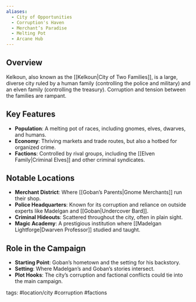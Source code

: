 ```yaml
---
aliases:
  - City of Opportunities
  - Corruption's Haven
  - Merchant’s Paradise
  - Melting Pot
  - Arcane Hub
---
```

## Overview
Kelkoun, also known as the [[Kelkoun|City of Two Families]], is a large, diverse city ruled by a human family (controlling the police and military) and an elven family (controlling the treasury). Corruption and tension between the families are rampant.

## Key Features
- **Population**: A melting pot of races, including gnomes, elves, dwarves, and humans.
- **Economy**: Thriving markets and trade routes, but also a hotbed for organized crime.
- **Factions**: Controlled by rival groups, including the [[Elven Family|Criminal Elves]] and other criminal syndicates.

## Notable Locations
- **Merchant District**: Where [[Goban’s Parents|Gnome Merchants]] run their shop.
- **Police Headquarters**: Known for its corruption and reliance on outside experts like Madelgan and [[Goban|Undercover Bard]].
- **Criminal Hideouts**: Scattered throughout the city, often in plain sight.
- **Magic Academy**: A prestigious institution where [[Madelgan Lightforge|Dwarven Professor]] studied and taught.

## Role in the Campaign
- **Starting Point**: Goban’s hometown and the setting for his backstory.
- **Setting**: Where Madelgan’s and Goban’s stories intersect.
- **Plot Hooks**: The city’s corruption and factional conflicts could tie into the main campaign.


tags: #location/city #corruption #factions